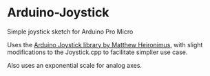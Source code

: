 # Arduino-Joystick
Simple joystick sketch for Arduino Pro Micro


Uses the [Arduino Joystick library by Matthew Heironimus](https://github.com/MHeironimus/ArduinoJoystickLibrary), with slight modifications to the Joystick.cpp to facilitate simplier use case.

Also uses an exponential scale for analog axes.

